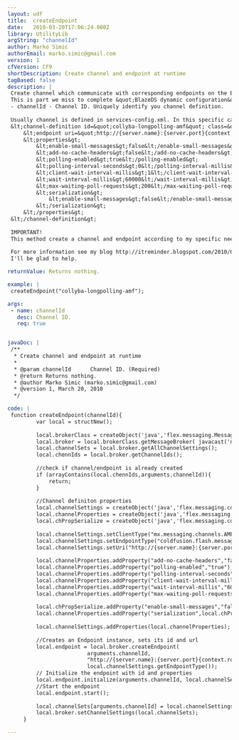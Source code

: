 ```yaml
---
layout: udf
title:  createEndpoint
date:   2010-03-20T17:06:24.000Z
library: UtilityLib
argString: "channelId"
author: Marko Simic
authorEmail: marko.simic@gmail.com
version: 1
cfVersion: CF9
shortDescription: Create channel and endpoint at runtime
tagBased: false
description: |
 Create channel which communicate with corresponding endpoints on the BlazeDS server.
 This is part we miss to complete &quot;BlazeDS dynamic configuration&quot; story we started with createDestination function. It takes single parameter:
 - channelId - Channel ID. Uniquely identify you channel definition. 
 
 Usually channel is defined in services-config.xml. In this specific case (see warning below) we would do that like this:
 &lt;channel-definition id=&quot;collyba-longpolling-amf&quot; class=&quot;mx.messaging.channels.AMFChannel&quot;&gt;
     &lt;endpoint uri=&quot;http://{server.name}:{server.port}{context.root}/flex2gateway/cfamflongpolling&quot; class=&quot;flex.messaging.endpoints.AMFEndpoint&quot;/&gt;
     &lt;properties&gt;
         &lt;enable-small-messages&gt;false&lt;/enable-small-messages&gt;
         &lt;add-no-cache-headers&gt;false&lt;/add-no-cache-headers&gt;
         &lt;polling-enabled&gt;true&lt;/polling-enabled&gt;
         &lt;polling-interval-seconds&gt;0&lt;/polling-interval-millis&gt;
         &lt;client-wait-interval-millis&gt;1&lt;/client-wait-interval-millis&gt;
         &lt;wait-interval-millis&gt;60000&lt;/wait-interval-millis&gt;
         &lt;max-waiting-poll-requests&gt;200&lt;/max-waiting-poll-requests&gt;
         &lt;serialization&gt;
             &lt;enable-small-messages&gt;false&lt;/enable-small-messages&gt;
         &lt;/serialization&gt;
     &lt;/properties&gt;
 &lt;/channel-definition&gt;
 
 IMPORTANT!
 This method create a channel and endpoint according to my specific needs. Anyhow, to adjust it to your needs is quite easy. That will be the subject of next upgrade of this function ;)
 
 For more information see my blog http://itreminder.blogspot.com/2010/03/blazeds-creating-endpoint-at-runtime.html 
 I'll be glad to help.

returnValue: Returns nothing.

example: |
 createEndpoint("collyba-longpolling-amf");

args:
 - name: channelId
   desc: Channel ID.
   req: true


javaDoc: |
 /**
  * Create channel and endpoint at runtime
  * 
  * @param channelId      Channel ID. (Required)
  * @return Returns nothing. 
  * @author Marko Simic (marko.simic@gmail.com) 
  * @version 1, March 20, 2010 
  */

code: |
 function createEndpoint(channelId){
         var local = structNew();
     
         local.brokerClass = createObject('java','flex.messaging.MessageBroker');
         local.broker = local.brokerClass.getMessageBroker( javacast('null','') );
         local.channelSets = local.broker.getAllChannelSettings();
         local.chennIds = local.broker.getChannelIds();
     
         //check if channel/endpoint is already created
         if (arrayContains(local.chennIds,arguments.channelId)){
             return;
         }
     
         //Channel definiton properties
         local.channelSettings = createObject('java','flex.messaging.config.ChannelSettings').init(arguments.channelId);
         local.channelProperties = createObject('java','flex.messaging.config.ConfigMap').init();
         local.chPropSerialize = createObject('java','flex.messaging.config.ConfigMap').init();  
     
         local.channelSettings.setClientType("mx.messaging.channels.AMFChannel");
         local.channelSettings.setEndpointType("coldfusion.flash.messaging.CFAMFEndPoint");
         local.channelSettings.setUri("http://{server.name}:{server.port}{context.root}/flex2gateway/cfamflongpolling");
     
         local.channelProperties.addProperty("add-no-cache-headers","false"); 
         local.channelProperties.addProperty("polling-enabled","true");
         local.channelProperties.addProperty("polling-interval-seconds","0");
         local.channelProperties.addProperty("client-wait-interval-millis","1");
         local.channelProperties.addProperty("wait-interval-millis","60000");
         local.channelProperties.addProperty("max-waiting-poll-requests","200");
     
         local.chPropSerialize.addProperty("enable-small-messages","false");
         local.channelProperties.addProperty("serialization",local.chPropSerialize); 
     
         local.channelSettings.addProperties(local.channelProperties);
     
         //Creates an Endpoint instance, sets its id and url
         local.endpoint = local.broker.createEndpoint(
                         arguments.channelId, 
                         "http://{server.name}:{server.port}{context.root}/flex2gateway/cfamflongpolling",
                         local.channelSettings.getEndpointType());
         // Initialize the endpoint with id and properties
         local.endpoint.initialize(arguments.channelId, local.channelSettings.getProperties());
         //Start the endpoint
         local.endpoint.start();
     
         local.channelSets[arguments.channelId] = local.channelSettings;
         local.broker.setChannelSettings(local.channelSets);
     }

---
```


